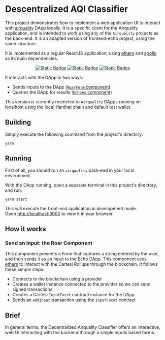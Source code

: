 # Descentralized AQI Classifier

This project demonstrates how to implement a web application UI to interact with [airquality](../airquality/) DApp locally.
It is a specific client for the Airquality application, and is intended to work using any of the `Airquality` projects as the back-end. It is an adapted version of frontend-echo project, using the same structure.

It is implemented as a regular ReactJS application, using [ethers](https://docs.ethers.io/) and [apollo](https://www.apollographql.com/docs/react/) as its main dependencies.

<div align="center">
    
  <a href="">[![Static Badge](https://img.shields.io/badge/cartesi--rollups-1.0.0-5bd1d7)](https://docs.cartesi.io/cartesi-rollups/)</a>
  <a href="">[![Static Badge](https://img.shields.io/badge/react.js-18.0.17-green)](https://react.dev/)</a>
  <a href="">[![Static Badge](https://img.shields.io/badge/ethers-5.7-brown)](https://docs.ethers.io/v5/)</a>
</div>

It interacts with the DApp in two ways:

- Sends inputs to the DApp ([`RoarForm` component](#send-an-input-the-roar-component))
- Queries the DApp for results ([`Echoes` component](#query-outputs-the-echoes-component))

This version is currently restricted to `Airquality` DApps running on localhost using the local Hardhat chain and default test wallet.

## Building

Simply execute the following command from the project's directory:

```shell
yarn
```

## Running

First of all, you should run an `airquality` back-end in your local environment. 

With the DApp running, open a separate terminal in this project's directory, and run:

```shell
yarn start
```

This will execute the front-end application in development mode.\
Open [http://localhost:3000](http://localhost:3000) to view it in your browser.

## How it works

### Send an Input: the Roar Component

This component presents a Form that captures a string entered by the user, and then sends it as an Input to the Echo DApp.
This component uses [ethers](https://docs.ethers.io/) to interact with the Cartesi Rollups through the blockchain. It follows these simple steps:

- Connects to the blockchain using a provider
- Creates a wallet instance connected to the provider so we can send signed transactions
- Creates a Cartesi `InputFacet` contract instance for the DApp
- Sends an `addInput` transaction using the `InputFacet` contract

## Brief
In general terms, the Decentralized Airquality Classifier offers an interactive, web UI interacting with the backend through a simple inputs based forms.
